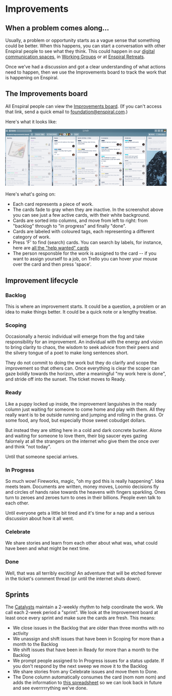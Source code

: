 # Improvements

## When a problem comes along...

Usually, a problem or opportunity starts as a vague sense that something could be better. When this happens, you can start a conversation with other Enspiral people to see what they think. This could happen in our [digital communication spaces](https://github.com/enspiral/handbook/tree/d3234f4c1fe3afc87e5231beeb2d3926aee696d2/guides/guides/comms_guidelines.md), in [Working Groups](https://github.com/enspiral/handbook/tree/d3234f4c1fe3afc87e5231beeb2d3926aee696d2/guides/guides/working_groups.md) or at [Enspiral Retreats](https://github.com/enspiral/handbook/tree/d3234f4c1fe3afc87e5231beeb2d3926aee696d2/guides/guides/retreats.md).

Once we've had a discussion and got a clear understanding of what actions need to happen, then we use the Improvements board to track the work that is happening on Enspiral.

## The Improvements board

All Enspiral people can view the [Improvements board](https://trello.com/b/btHeb35m/enspiral-improvements-board). \(If you can't access that link, send a quick email to foundation@enspiral.com.\)

Here's what it looks like:

![Improvements board screenshot](../.gitbook/assets/trello.png)

Here's what's going on:

* Each card represents a piece of work.
* The cards fade to gray when they are inactive. In the screenshot above you can see just a few active cards, with their white background.
* Cards are sorted into columns, and move from left to right: from "backlog" through to "in progress" and finally "done".
* Cards are labeled with coloured tags, each representing a different category of work.
* Press 'F' to find \(search\) cards. You can search by labels, for instance, here are [all the "help wanted" cards](https://trello.com/b/btHeb35m/enspiral-improvements-board?menu=filter&filter=label:help%20wanted)
* The person responsble for the work is assigned to the card -- if you want to assign yourself to a job, on Trello you can hover your mouse over the card and then press 'space'.

## Improvement lifecycle

### Backlog

This is where an improvement starts. It could be a question, a problem or an idea to make things better. It could be a quick note or a lengthy treatise.

### Scoping

Occasionally a heroic individual will emerge from the fog and take responsibility for an improvement. An individual with the energy and vision to bring clarity to chaos, the wisdom to seek advice from their peers and the silvery tongue of a poet to make long sentences short.

They do not commit to doing the work but they do clarify and scope the improvement so that others can. Once everything is clear the scoper can gaze boldly towards the horizon, utter a meaningful "my work here is done", and stride off into the sunset. The ticket moves to Ready.

### Ready

Like a puppy locked up inside, the improvement languishes in the ready column just waiting for someone to come home and play with them. All they really want is to be outside running and jumping and rolling in the grass. Or some food, any food, but especially those sweet cobudget dollars.

But instead they are sitting here in a cold and dark concrete bunker. Alone and waiting for someone to love them, their big saucer eyes gazing falornely at all the strangers on the internet who give them the once over and think "not today".

Until that someone special arrives.

### In Progress

So much wow! Fireworks, magic, "oh my god this is really happening". Idea meets team. Documents are written, money moves, Loomio decisions fly and circles of hands raise towards the heavens with fingers sparkling. Ones turn to zeroes and zeroes turn to ones in their billions. People even talk to each other.

Until everyone gets a little bit tired and it's time for a nap and a serious discussion about how it all went.

### Celebrate

We share stories and learn from each other about what was, what could have been and what might be next time.

### Done

Well, that was all terribly exciting! An adventure that will be etched forever in the ticket's comment thread \(or until the internet shuts down\).

## Sprints

The [Catalysts](https://github.com/enspiral/handbook/tree/d3234f4c1fe3afc87e5231beeb2d3926aee696d2/guides/agreements/catalyst.md) maintain a 2-weekly rhythm to help coordinate the work. We call each 2-week period a "sprint". We look at the Improvement board at least once every sprint and make sure the cards are fresh. This means:

* We close issues in the Backlog that are older than three months with no activity
* We unassign and shift issues that have been in Scoping for more than a month to the Backlog
* We shift issues that have been in Ready for more than a month to the Backlog
* We prompt people assigned to In Progress issues for a status update. If you don't respond by the next sweep we move it to the Backlog
* We share stories from any Celebrate issues and move them to Done. 
* The Done column automatically consumes the card \(nom nom nom\) and adds the information to [this spreadsheet](https://docs.google.com/spreadsheets/u/2/d/1uX5vtcgtYHboO4Fxt0I2yAsedw6J0_MPMSwmwSIhClk/edit#gid=0) so we can look back in future and see everrrrrything we've done.

